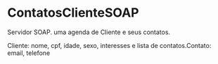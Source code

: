 # ContatosClienteSOAP
Servidor SOAP. uma agenda de Cliente e seus contatos.

Cliente: nome, cpf, idade, sexo, interesses e lista de contatos.Contato: email, telefone
